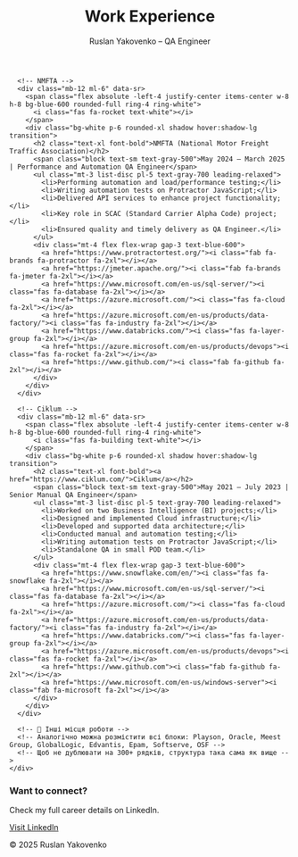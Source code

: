 <!DOCTYPE html>
<html lang="en">
<head>
  <meta charset="UTF-8"/>
  <meta name="viewport" content="width=device-width, initial-scale=1.0"/>
  <title>Work Experience – Ruslan Yakovenko</title>
  <link href="https://cdn.jsdelivr.net/npm/tailwindcss@2.2.19/dist/tailwind.min.css" rel="stylesheet">
  <script src="https://unpkg.com/scrollreveal"></script>
  <link rel="stylesheet" href="https://cdnjs.cloudflare.com/ajax/libs/font-awesome/6.5.0/css/all.min.css">
</head>
<body class="bg-gray-50 text-gray-800 font-sans">

  <!-- Header -->
  <header class="bg-gradient-to-r from-blue-600 to-indigo-600 text-white shadow-md">
    <div class="max-w-5xl mx-auto px-6 py-8 text-center">
      <h1 class="text-4xl font-bold">Work Experience</h1>
      <p class="mt-2 text-lg opacity-90">Ruslan Yakovenko – QA Engineer</p>
    </div>
  </header>

  <!-- Timeline -->
  <main class="max-w-5xl mx-auto px-6 py-12">
    <div class="relative border-l-4 border-blue-600">

      <!-- NMFTA -->
      <div class="mb-12 ml-6" data-sr>
        <span class="flex absolute -left-4 justify-center items-center w-8 h-8 bg-blue-600 rounded-full ring-4 ring-white">
          <i class="fas fa-rocket text-white"></i>
        </span>
        <div class="bg-white p-6 rounded-xl shadow hover:shadow-lg transition">
          <h2 class="text-xl font-bold">NMFTA (National Motor Freight Traffic Association)</h2>
          <span class="block text-sm text-gray-500">May 2024 – March 2025 | Performance and Automation QA Engineer</span>
          <ul class="mt-3 list-disc pl-5 text-gray-700 leading-relaxed">
            <li>Performing automation and load/performance testing;</li>
            <li>Writing automation tests on Protractor JavaScript;</li>
            <li>Delivered API services to enhance project functionality;</li>
            <li>Key role in SCAC (Standard Carrier Alpha Code) project;</li>
            <li>Ensured quality and timely delivery as QA Engineer.</li>
          </ul>
          <div class="mt-4 flex flex-wrap gap-3 text-blue-600">
            <a href="https://www.protractortest.org/"><i class="fab fa-brands fa-protractor fa-2xl"></i></a>
            <a href="https://jmeter.apache.org/"><i class="fab fa-brands fa-jmeter fa-2xl"></i></a>
            <a href="https://www.microsoft.com/en-us/sql-server/"><i class="fas fa-database fa-2xl"></i></a>
            <a href="https://azure.microsoft.com/"><i class="fas fa-cloud fa-2xl"></i></a>
            <a href="https://azure.microsoft.com/en-us/products/data-factory/"><i class="fas fa-industry fa-2xl"></i></a>
            <a href="https://www.databricks.com/"><i class="fas fa-layer-group fa-2xl"></i></a>
            <a href="https://azure.microsoft.com/en-us/products/devops"><i class="fas fa-rocket fa-2xl"></i></a>
            <a href="https://www.github.com/"><i class="fab fa-github fa-2xl"></i></a>
          </div>
        </div>
      </div>

      <!-- Ciklum -->
      <div class="mb-12 ml-6" data-sr>
        <span class="flex absolute -left-4 justify-center items-center w-8 h-8 bg-blue-600 rounded-full ring-4 ring-white">
          <i class="fas fa-building text-white"></i>
        </span>
        <div class="bg-white p-6 rounded-xl shadow hover:shadow-lg transition">
          <h2 class="text-xl font-bold"><a href="https://www.ciklum.com/">Ciklum</a></h2>
          <span class="block text-sm text-gray-500">May 2021 – July 2023 | Senior Manual QA Engineer</span>
          <ul class="mt-3 list-disc pl-5 text-gray-700 leading-relaxed">
            <li>Worked on two Business Intelligence (BI) projects;</li>
            <li>Designed and implemented Cloud infrastructure;</li>
            <li>Developed and supported data architecture;</li>
            <li>Conducted manual and automation testing;</li>
            <li>Writing automation tests on Protractor JavaScript;</li>
            <li>Standalone QA in small POD team.</li>
          </ul>
          <div class="mt-4 flex flex-wrap gap-3 text-blue-600">
            <a href="https://www.snowflake.com/en/"><i class="fas fa-snowflake fa-2xl"></i></a>
            <a href="https://www.microsoft.com/en-us/sql-server/"><i class="fas fa-database fa-2xl"></i></a>
            <a href="https://azure.microsoft.com/"><i class="fas fa-cloud fa-2xl"></i></a>
            <a href="https://azure.microsoft.com/en-us/products/data-factory/"><i class="fas fa-industry fa-2xl"></i></a>
            <a href="https://www.databricks.com/"><i class="fas fa-layer-group fa-2xl"></i></a>
            <a href="https://azure.microsoft.com/en-us/products/devops"><i class="fas fa-rocket fa-2xl"></i></a>
            <a href="https://www.github.com"><i class="fab fa-github fa-2xl"></i></a>
            <a href="https://www.microsoft.com/en-us/windows-server"><i class="fab fa-microsoft fa-2xl"></i></a>
          </div>
        </div>
      </div>

      <!-- 🔽 Інші місця роботи -->
      <!-- Аналогічно можна розмістити всі блоки: Playson, Oracle, Meest Group, GlobalLogic, Edvantis, Epam, Softserve, OSF -->
      <!-- Щоб не дублювати на 300+ рядків, структура така сама як вище -->
    </div>
  </main>

  <!-- Call to Action -->
  <section class="bg-indigo-600 text-white py-12">
    <div class="max-w-4xl mx-auto px-6 text-center">
      <h3 class="text-2xl font-semibold">Want to connect?</h3>
      <p class="mt-2 opacity-90">Check my full career details on LinkedIn.</p>
      <div class="mt-6">
        <a href="https://www.linkedin.com/in/ruslan-yakovenko-85a66674/"
           class="inline-block bg-white text-indigo-600 font-semibold px-6 py-3 rounded-lg shadow hover:bg-gray-100 transition">
          <i class="fab fa-linkedin mr-2"></i> Visit LinkedIn
        </a>
      </div>
    </div>
  </section>

  <!-- Footer -->
  <footer class="bg-gray-900 text-gray-400 py-6 text-center">
    <p>© 2025 Ruslan Yakovenko</p>
  </footer>

  <script>
    ScrollReveal().reveal('[data-sr]', {
      duration: 800,
      distance: '30px',
      easing: 'ease-in-out',
      origin: 'bottom',
      interval: 200
    });
  </script>
</body>
</html>